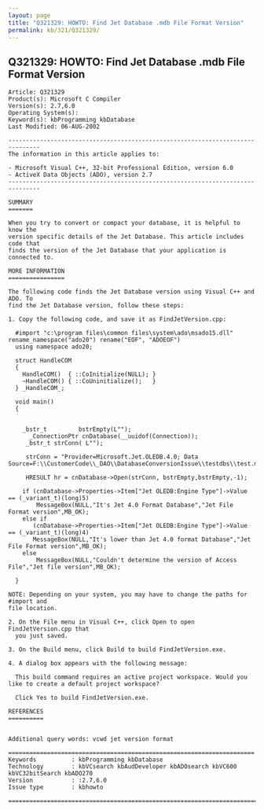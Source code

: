 ```yaml
---
layout: page
title: "Q321329: HOWTO: Find Jet Database .mdb File Format Version"
permalink: kb/321/Q321329/
---
```


## Q321329: HOWTO: Find Jet Database .mdb File Format Version

	Article: Q321329
	Product(s): Microsoft C Compiler
	Version(s): 2.7,6.0
	Operating System(s): 
	Keyword(s): kbProgramming kbDatabase
	Last Modified: 06-AUG-2002
	
	-------------------------------------------------------------------------------
	The information in this article applies to:
	
	- Microsoft Visual C++, 32-bit Professional Edition, version 6.0 
	- ActiveX Data Objects (ADO), version 2.7 
	-------------------------------------------------------------------------------
	
	SUMMARY
	=======
	
	When you try to convert or compact your database, it is helpful to know the
	version specific details of the Jet Database. This article includes code that
	finds the version of the Jet Database that your application is connected to.
	
	MORE INFORMATION
	================
	
	The following code finds the Jet Database version using Visual C++ and ADO. To
	find the Jet Database version, follow these steps:
	
	1. Copy the following code, and save it as FindJetVersion.cpp:
	
	  #import "c:\program files\common files\system\ado\msado15.dll" rename_namespace("ado20") rename("EOF", "ADOEOF")
	  using namespace ado20;
	
	  struct HandleCOM
	  {
	  	HandleCOM()  { ::CoInitialize(NULL); }
	  	~HandleCOM() { ::CoUninitialize();   }
	  } _HandleCOM_;
	
	  void main()
	  {
	     
	  	
	  	_bstr_t			bstrEmpty(L"");
	      _ConnectionPtr cnDatabase(__uuidof(Connection));
	     _bstr_t strConn( L""); 
	  	
	     strConn = "Provider=Microsoft.Jet.OLEDB.4.0; Data Source=F:\\CustomerCode\\_DAO\\DatabaseConversionIssue\\testdbs\\test.mdb";
	     
	     HRESULT hr = cnDatabase->Open(strConn, bstrEmpty,bstrEmpty,-1);
	
	  	if (cnDatabase->Properties->Item["Jet OLEDB:Engine Type"]->Value == (_variant_t)(long)5)
	  		MessageBox(NULL,"It's Jet 4.0 Format Database","Jet File Format version",MB_OK);
	  	else if
	  	   (cnDatabase->Properties->Item["Jet OLEDB:Engine Type"]->Value == (_variant_t)(long)4)
	  	   MessageBox(NULL,"It's lower than Jet 4.0 format Database","Jet File Format version",MB_OK);
	  	else 
	  		MessageBox(NULL,"Couldn't determine the version of Access File","Jet file version",MB_OK);
	
	  }
	
	NOTE: Depending on your system, you may have to change the paths for #import and
	file location.
	
	2. On the File menu in Visual C++, click Open to open FindJetVersion.cpp that
	  you just saved.
	
	3. On the Build menu, click Build to build FindJetVersion.exe.
	
	4. A dialog box appears with the following message:
	
	  This build command requires an active project workspace. Would you like to create a default project workspace?
	
	  Click Yes to build FindJetVersion.exe.
	
	REFERENCES
	==========
	
	
	Additional query words: vcwd jet version format
	
	======================================================================
	Keywords          : kbProgramming kbDatabase 
	Technology        : kbVCsearch kbAudDeveloper kbADOsearch kbVC600 kbVC32bitSearch kbADO270
	Version           : :2.7,6.0
	Issue type        : kbhowto
	
	=============================================================================
	

